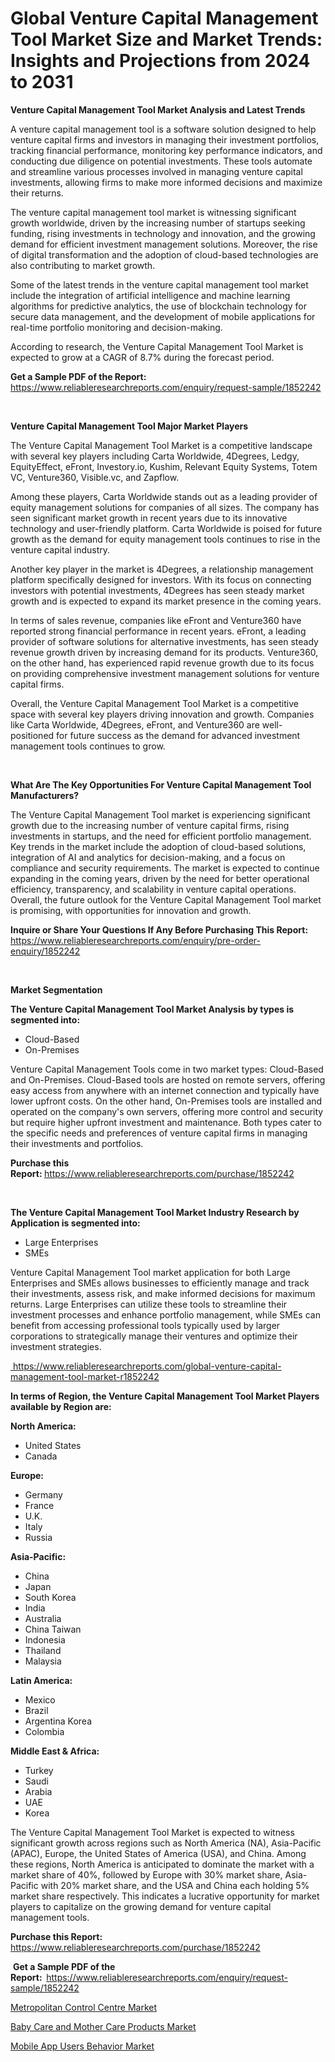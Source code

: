 <p><h1>Global Venture Capital Management Tool Market Size and Market Trends: Insights and Projections from 2024 to 2031</h1></p><p><strong>Venture Capital Management Tool Market Analysis and Latest Trends</strong></p>
<p><p>A venture capital management tool is a software solution designed to help venture capital firms and investors in managing their investment portfolios, tracking financial performance, monitoring key performance indicators, and conducting due diligence on potential investments. These tools automate and streamline various processes involved in managing venture capital investments, allowing firms to make more informed decisions and maximize their returns.</p><p>The venture capital management tool market is witnessing significant growth worldwide, driven by the increasing number of startups seeking funding, rising investments in technology and innovation, and the growing demand for efficient investment management solutions. Moreover, the rise of digital transformation and the adoption of cloud-based technologies are also contributing to market growth.</p><p>Some of the latest trends in the venture capital management tool market include the integration of artificial intelligence and machine learning algorithms for predictive analytics, the use of blockchain technology for secure data management, and the development of mobile applications for real-time portfolio monitoring and decision-making.</p><p>According to research, the Venture Capital Management Tool Market is expected to grow at a CAGR of 8.7% during the forecast period.</p></p>
<p><strong>Get a Sample PDF of the Report:&nbsp;</strong> <a href="https://www.reliableresearchreports.com/enquiry/request-sample/1852242">https://www.reliableresearchreports.com/enquiry/request-sample/1852242</a></p>
<p>&nbsp;</p>
<p><strong>Venture Capital Management Tool Major Market Players</strong></p>
<p><p>The Venture Capital Management Tool Market is a competitive landscape with several key players including Carta Worldwide, 4Degrees, Ledgy, EquityEffect, eFront, Investory.io, Kushim, Relevant Equity Systems, Totem VC, Venture360, Visible.vc, and Zapflow. </p><p>Among these players, Carta Worldwide stands out as a leading provider of equity management solutions for companies of all sizes. The company has seen significant market growth in recent years due to its innovative technology and user-friendly platform. Carta Worldwide is poised for future growth as the demand for equity management tools continues to rise in the venture capital industry.</p><p>Another key player in the market is 4Degrees, a relationship management platform specifically designed for investors. With its focus on connecting investors with potential investments, 4Degrees has seen steady market growth and is expected to expand its market presence in the coming years.</p><p>In terms of sales revenue, companies like eFront and Venture360 have reported strong financial performance in recent years. eFront, a leading provider of software solutions for alternative investments, has seen steady revenue growth driven by increasing demand for its products. Venture360, on the other hand, has experienced rapid revenue growth due to its focus on providing comprehensive investment management solutions for venture capital firms.</p><p>Overall, the Venture Capital Management Tool Market is a competitive space with several key players driving innovation and growth. Companies like Carta Worldwide, 4Degrees, eFront, and Venture360 are well-positioned for future success as the demand for advanced investment management tools continues to grow.</p></p>
<p>&nbsp;</p>
<p><strong>What Are The Key Opportunities For Venture Capital Management Tool Manufacturers?</strong></p>
<p><p>The Venture Capital Management Tool market is experiencing significant growth due to the increasing number of venture capital firms, rising investments in startups, and the need for efficient portfolio management. Key trends in the market include the adoption of cloud-based solutions, integration of AI and analytics for decision-making, and a focus on compliance and security requirements. The market is expected to continue expanding in the coming years, driven by the need for better operational efficiency, transparency, and scalability in venture capital operations. Overall, the future outlook for the Venture Capital Management Tool market is promising, with opportunities for innovation and growth.</p></p>
<p><strong>Inquire or Share Your Questions If Any Before Purchasing This Report:</strong> <a href="https://www.reliableresearchreports.com/enquiry/pre-order-enquiry/1852242">https://www.reliableresearchreports.com/enquiry/pre-order-enquiry/1852242</a></p>
<p>&nbsp;</p>
<p><strong>Market Segmentation</strong></p>
<p><strong>The Venture Capital Management Tool Market Analysis by types is segmented into:</strong></p>
<p><ul><li>Cloud-Based</li><li>On-Premises</li></ul></p>
<p><p>Venture Capital Management Tools come in two market types: Cloud-Based and On-Premises. Cloud-Based tools are hosted on remote servers, offering easy access from anywhere with an internet connection and typically have lower upfront costs. On the other hand, On-Premises tools are installed and operated on the company's own servers, offering more control and security but require higher upfront investment and maintenance. Both types cater to the specific needs and preferences of venture capital firms in managing their investments and portfolios.</p></p>
<p><strong>Purchase this Report:&nbsp;</strong><a href="https://www.reliableresearchreports.com/purchase/1852242">https://www.reliableresearchreports.com/purchase/1852242</a></p>
<p>&nbsp;</p>
<p><strong>The Venture Capital Management Tool Market Industry Research by Application is segmented into:</strong></p>
<p><ul><li>Large Enterprises</li><li>SMEs</li></ul></p>
<p><p>Venture Capital Management Tool market application for both Large Enterprises and SMEs allows businesses to efficiently manage and track their investments, assess risk, and make informed decisions for maximum returns. Large Enterprises can utilize these tools to streamline their investment processes and enhance portfolio management, while SMEs can benefit from accessing professional tools typically used by larger corporations to strategically manage their ventures and optimize their investment strategies.</p></p>
<p><a href="https://www.reliableresearchreports.com/global-venture-capital-management-tool-market-r1852242">&nbsp;https://www.reliableresearchreports.com/global-venture-capital-management-tool-market-r1852242</a></p>
<p><strong>In terms of Region, the Venture Capital Management Tool Market Players available by Region are:</strong></p>
<p>
    <p> <strong> North America: </strong>
        <ul>
            <li>United States</li>
            <li>Canada</li>
        </ul>
        </p> 
    <p> <strong> Europe: </strong>
        <ul>
            <li>Germany</li>
            <li>France</li>
            <li>U.K.</li>
            <li>Italy</li>
            <li>Russia</li>
        </ul>
        </p> 
    <p> <strong> Asia-Pacific: </strong>
        <ul>
            <li>China</li>
            <li>Japan</li>
            <li>South Korea</li>
            <li>India</li>
            <li>Australia</li>
            <li>China Taiwan</li>
            <li>Indonesia</li>
            <li>Thailand</li>
            <li>Malaysia</li>
        </ul>
        </p> 
    <p> <strong> Latin America: </strong>
        <ul>
            <li>Mexico</li>
            <li>Brazil</li>
            <li>Argentina Korea</li>
            <li>Colombia</li>
        </ul>
        </p> 
    <p> <strong> Middle East & Africa: </strong>
        <ul>
            <li>Turkey</li>
            <li>Saudi</li>
            <li>Arabia</li>
            <li>UAE</li>
            <li>Korea</li>
        </ul>
    </p>
    </p>
<p><p>The Venture Capital Management Tool Market is expected to witness significant growth across regions such as North America (NA), Asia-Pacific (APAC), Europe, the United States of America (USA), and China. Among these regions, North America is anticipated to dominate the market with a market share of 40%, followed by Europe with 30% market share, Asia-Pacific with 20% market share, and the USA and China each holding 5% market share respectively. This indicates a lucrative opportunity for market players to capitalize on the growing demand for venture capital management tools.</p></p>
<p><strong>Purchase this Report: </strong><a href="https://www.reliableresearchreports.com/purchase/1852242">https://www.reliableresearchreports.com/purchase/1852242</a></p>
<p>&nbsp;<strong>Get a Sample PDF of the Report:&nbsp;&nbsp;</strong><a href="https://www.reliableresearchreports.com/enquiry/request-sample/1852242">https://www.reliableresearchreports.com/enquiry/request-sample/1852242</a></p>
<p><strong></strong></p>
<p><p><a href="https://github.com/globismark/Market-Research-Report-List-4/blob/main/metropolitan-control-centre-market.md">Metropolitan Control Centre Market</a></p><p><a href="https://github.com/NorbertYates/Market-Research-Report-List-5/blob/main/baby-care-and-mother-care-products-market.md">Baby Care and Mother Care Products Market</a></p><p><a href="https://github.com/prosalinda88/Market-Research-Report-List-5/blob/main/mobile-app-users-behavior-market.md">Mobile App Users Behavior Market</a></p></p>